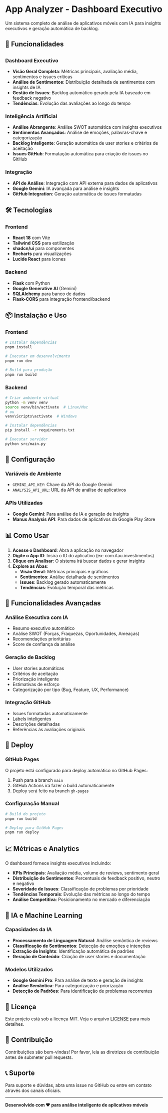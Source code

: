 # App Analyzer - Dashboard Executivo

Um sistema completo de análise de aplicativos móveis com IA para insights executivos e geração automática de backlog.

## 🚀 Funcionalidades
##

### Dashboard Executivo
- **Visão Geral Completa**: Métricas principais, avaliação média, sentimentos e issues críticas
- **Análise de Sentimentos**: Distribuição detalhada de sentimentos com insights de IA
- **Gestão de Issues**: Backlog automático gerado pela IA baseado em feedback negativo
- **Tendências**: Evolução das avaliações ao longo do tempo

### Inteligência Artificial
- **Análise Abrangente**: Análise SWOT automática com insights executivos
- **Sentimentos Avançados**: Análise de emoções, palavras-chave e categorização
- **Backlog Inteligente**: Geração automática de user stories e critérios de aceitação
- **Issues GitHub**: Formatação automática para criação de issues no GitHub

### Integração
- **API de Análise**: Integração com API externa para dados de aplicativos
- **Google Gemini**: IA avançada para análise e insights
- **GitHub Integration**: Geração automática de issues formatadas

## 🛠️ Tecnologias

### Frontend
- **React 18** com Vite
- **Tailwind CSS** para estilização
- **shadcn/ui** para componentes
- **Recharts** para visualizações
- **Lucide React** para ícones

### Backend
- **Flask** com Python
- **Google Generative AI** (Gemini)
- **SQLAlchemy** para banco de dados
- **Flask-CORS** para integração frontend/backend

## 📦 Instalação e Uso

### Frontend
```bash
# Instalar dependências
pnpm install

# Executar em desenvolvimento
pnpm run dev

# Build para produção
pnpm run build
```

### Backend
```bash
# Criar ambiente virtual
python -m venv venv
source venv/bin/activate  # Linux/Mac
# ou
venv\Scripts\activate  # Windows

# Instalar dependências
pip install -r requirements.txt

# Executar servidor
python src/main.py
```

## 🔧 Configuração

### Variáveis de Ambiente
- `GEMINI_API_KEY`: Chave da API do Google Gemini
- `ANALYSIS_API_URL`: URL da API de análise de aplicativos

### APIs Utilizadas
- **Google Gemini**: Para análise de IA e geração de insights
- **Manus Analysis API**: Para dados de aplicativos da Google Play Store

## 📊 Como Usar

1. **Acesse o Dashboard**: Abra a aplicação no navegador
2. **Digite o App ID**: Insira o ID do aplicativo (ex: com.itau.investimentos)
3. **Clique em Analisar**: O sistema irá buscar dados e gerar insights
4. **Explore as Abas**:
   - **Visão Geral**: Métricas principais e gráficos
   - **Sentimentos**: Análise detalhada de sentimentos
   - **Issues**: Backlog gerado automaticamente
   - **Tendências**: Evolução temporal das métricas

## 🎯 Funcionalidades Avançadas

### Análise Executiva com IA
- Resumo executivo automático
- Análise SWOT (Forças, Fraquezas, Oportunidades, Ameaças)
- Recomendações prioritárias
- Score de confiança da análise

### Geração de Backlog
- User stories automáticas
- Critérios de aceitação
- Priorização inteligente
- Estimativas de esforço
- Categorização por tipo (Bug, Feature, UX, Performance)

### Integração GitHub
- Issues formatadas automaticamente
- Labels inteligentes
- Descrições detalhadas
- Referências às avaliações originais

## 🚀 Deploy

### GitHub Pages
O projeto está configurado para deploy automático no GitHub Pages:

1. Push para a branch `main`
2. GitHub Actions irá fazer o build automaticamente
3. Deploy será feito na branch `gh-pages`

### Configuração Manual
```bash
# Build do projeto
pnpm run build

# Deploy para GitHub Pages
pnpm run deploy
```

## 📈 Métricas e Analytics

O dashboard fornece insights executivos incluindo:

- **KPIs Principais**: Avaliação média, volume de reviews, sentimento geral
- **Distribuição de Sentimentos**: Percentuais de feedback positivo, neutro e negativo
- **Severidade de Issues**: Classificação de problemas por prioridade
- **Tendências Temporais**: Evolução das métricas ao longo do tempo
- **Análise Competitiva**: Posicionamento no mercado e diferenciação

## 🤖 IA e Machine Learning

### Capacidades da IA
- **Processamento de Linguagem Natural**: Análise semântica de reviews
- **Classificação de Sentimentos**: Detecção de emoções e intenções
- **Extração de Insights**: Identificação automática de padrões
- **Geração de Conteúdo**: Criação de user stories e documentação

### Modelos Utilizados
- **Google Gemini Pro**: Para análise de texto e geração de insights
- **Análise Semântica**: Para categorização e priorização
- **Detecção de Padrões**: Para identificação de problemas recorrentes

## 📝 Licença

Este projeto está sob a licença MIT. Veja o arquivo [LICENSE](LICENSE) para mais detalhes.

## 👥 Contribuição

Contribuições são bem-vindas! Por favor, leia as diretrizes de contribuição antes de submeter pull requests.

## 📞 Suporte

Para suporte e dúvidas, abra uma issue no GitHub ou entre em contato através dos canais oficiais.

---

**Desenvolvido com ❤️ para análise inteligente de aplicativos móveis**

